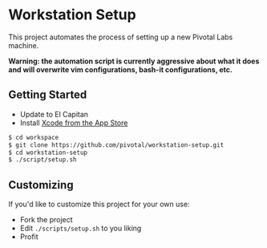 # Workstation Setup

This project automates the process of setting up a new Pivotal Labs machine.

**Warning: the automation script is currently aggressive about what it does and will overwrite vim configurations, bash-it configurations, etc.**

## Getting Started

- Update to El Capitan
- Install [Xcode from the App Store](https://itunes.apple.com/us/app/xcode/id497799835)

```sh
$ cd workspace
$ git clone https://github.com/pivotal/workstation-setup.git
$ cd workstation-setup
$ ./script/setup.sh
```

## Customizing

If you'd like to customize this project for your own use:

- Fork the project
- Edit `./scripts/setup.sh` to you liking
- Profit
